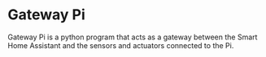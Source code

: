 # Gateway Pi 
Gateway Pi is a python program that acts as a gateway between the Smart Home Assistant and the sensors and actuators connected to the Pi.